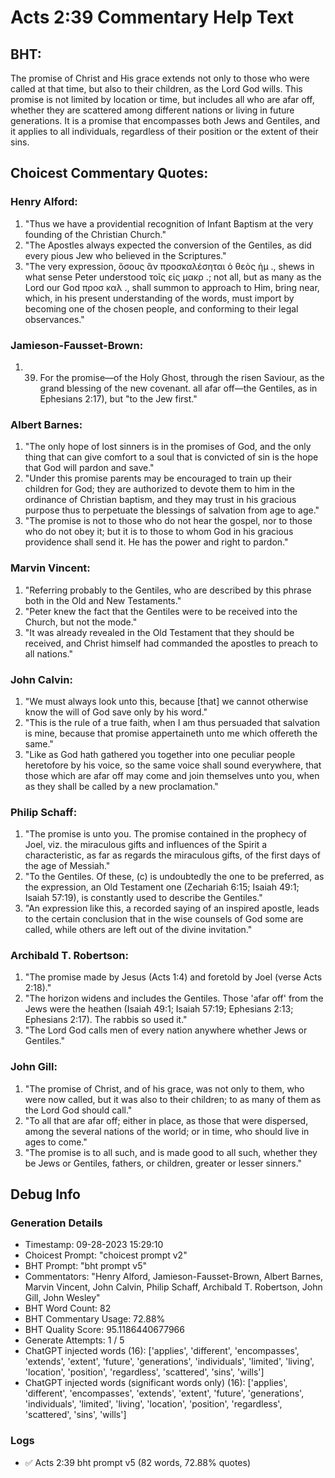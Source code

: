 # Acts 2:39 Commentary Help Text

## BHT:
The promise of Christ and His grace extends not only to those who were called at that time, but also to their children, as the Lord God wills. This promise is not limited by location or time, but includes all who are afar off, whether they are scattered among different nations or living in future generations. It is a promise that encompasses both Jews and Gentiles, and it applies to all individuals, regardless of their position or the extent of their sins.

## Choicest Commentary Quotes:
### Henry Alford:
1. "Thus we have a providential recognition of Infant Baptism at the very founding of the Christian Church."
2. "The Apostles always expected the conversion of the Gentiles, as did every pious Jew who believed in the Scriptures."
3. "The very expression, ὅσους ἂν προσκαλέσηται ὁ θεὸς ἡμ ., shews in what sense Peter understood τοῖς εἰς μακρ .; not all, but as many as the Lord our God προσ καλ ., shall summon to approach to Him, bring near, which, in his present understanding of the words, must import by becoming one of the chosen people, and conforming to their legal observances."

### Jamieson-Fausset-Brown:
1. 39. For the promise—of the
	Holy Ghost, through the risen Saviour, as the grand blessing of the
	new covenant. 
	all afar off—the
	Gentiles, as in Ephesians 2:17), but
	"to the Jew first."

### Albert Barnes:
1. "The only hope of lost sinners is in the promises of God, and the only thing that can give comfort to a soul that is convicted of sin is the hope that God will pardon and save."
2. "Under this promise parents may be encouraged to train up their children for God; they are authorized to devote them to him in the ordinance of Christian baptism, and they may trust in his gracious purpose thus to perpetuate the blessings of salvation from age to age."
3. "The promise is not to those who do not hear the gospel, nor to those who do not obey it; but it is to those to whom God in his gracious providence shall send it. He has the power and right to pardon."

### Marvin Vincent:
1. "Referring probably to the Gentiles, who are described by this phrase both in the Old and New Testaments." 
2. "Peter knew the fact that the Gentiles were to be received into the Church, but not the mode."
3. "It was already revealed in the Old Testament that they should be received, and Christ himself had commanded the apostles to preach to all nations."

### John Calvin:
1. "We must always look unto this, because [that] we cannot otherwise know the will of God save only by his word."
2. "This is the rule of a true faith, when I am thus persuaded that salvation is mine, because that promise appertaineth unto me which offereth the same."
3. "Like as God hath gathered you together into one peculiar people heretofore by his voice, so the same voice shall sound everywhere, that those which are afar off may come and join themselves unto you, when as they shall be called by a new proclamation."

### Philip Schaff:
1. "The promise is unto you. The promise contained in the prophecy of Joel, viz. the miraculous gifts and influences of the Spirit a characteristic, as far as regards the miraculous gifts, of the first days of the age of Messiah."
2. "To the Gentiles. Of these, (c) is undoubtedly the one to be preferred, as the expression, an Old Testament one (Zechariah 6:15; Isaiah 49:1; Isaiah 57:19), is constantly used to describe the Gentiles."
3. "An expression like this, a recorded saying of an inspired apostle, leads to the certain conclusion that in the wise counsels of God some are called, while others are left out of the divine invitation."

### Archibald T. Robertson:
1. "The promise made by Jesus (Acts 1:4) and foretold by Joel (verse Acts 2:18)."
2. "The horizon widens and includes the Gentiles. Those 'afar off' from the Jews were the heathen (Isaiah 49:1; Isaiah 57:19; Ephesians 2:13; Ephesians 2:17). The rabbis so used it."
3. "The Lord God calls men of every nation anywhere whether Jews or Gentiles."

### John Gill:
1. "The promise of Christ, and of his grace, was not only to them, who were now called, but it was also to their children; to as many of them as the Lord God should call."
2. "To all that are afar off; either in place, as those that were dispersed, among the several nations of the world; or in time, who should live in ages to come."
3. "The promise is to all such, and is made good to all such, whether they be Jews or Gentiles, fathers, or children, greater or lesser sinners."


## Debug Info
### Generation Details
- Timestamp: 09-28-2023 15:29:10
- Choicest Prompt: "choicest prompt v2"
- BHT Prompt: "bht prompt v5"
- Commentators: "Henry Alford, Jamieson-Fausset-Brown, Albert Barnes, Marvin Vincent, John Calvin, Philip Schaff, Archibald T. Robertson, John Gill, John Wesley"
- BHT Word Count: 82
- BHT Commentary Usage: 72.88%
- BHT Quality Score: 95.1186440677966
- Generate Attempts: 1 / 5
- ChatGPT injected words (16):
	['applies', 'different', 'encompasses', 'extends', 'extent', 'future', 'generations', 'individuals', 'limited', 'living', 'location', 'position', 'regardless', 'scattered', 'sins', 'wills']
- ChatGPT injected words (significant words only) (16):
	['applies', 'different', 'encompasses', 'extends', 'extent', 'future', 'generations', 'individuals', 'limited', 'living', 'location', 'position', 'regardless', 'scattered', 'sins', 'wills']

### Logs
- ✅ Acts 2:39 bht prompt v5 (82 words, 72.88% quotes)